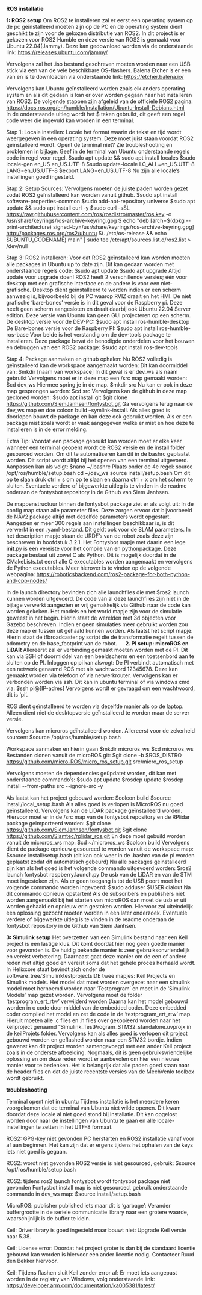 **ROS installatie**

__1: ROS2 setup__
Om ROS2 te installeren zal er eerst een operating system op de pc geïnstalleerd moeten zijn op de PC en de operating system dient geschikt te zijn voor de gekozen distributie van ROS2. 
In dit project is er gekozen voor ROS2 Humble en deze versie van ROS2 is gemaakt voor Ubuntu 22.04(Jammy). Deze kan gedownload worden via de onderstaande link:
https://releases.ubuntu.com/jammy/ 

Vervolgens zal het .iso bestand geschreven moeten worden naar een USB stick via een van de vele beschikbare OS-flashers. Balena Etcher is er een van en is te downloaden via onderstaande link:
https://etcher.balena.io/ 

Vervolgens kan Ubuntu geïnstalleerd worden zoals elk anders operating system en als dit gedaan is kan er over worden gegaan naar het installeren van ROS2.
De volgende stappen zijn afgeleid van de officiele ROS2 pagina: https://docs.ros.org/en/humble/Installation/Ubuntu-Install-Debians.html  
In de onderstaande uitleg wordt het $ teken gebruikt, dit geeft een regel code weer die ingevuld kan worden in een terminal.  

Stap  1: Locale instellen:
Locale het format waarin de tekst en tijd wordt weergegeven in een operating system. Deze moet juist staan voordat ROS2 geïnstalleerd wordt. Opent de terminal niet? Zie troubleshooting en problemen in bijlage. Geef in de terminal van Ubuntu onderstaande regels code in regel voor regel.
$sudo apt update && sudo apt install locales
$sudo locale-gen en_US en_US.UTF-8
$sudo update-locale LC_ALL=en_US.UTF-8 LANG=en_US.UTF-8
$export LANG=en_US.UTF-8
Nu zijn alle locale’s instellingen goed ingesteld.

Stap  2: Setup Sources:
Vervolgens moeten  de juiste paden worden gezet zodat ROS2 geïnstalleerd kan worden vanuit github.
$sudo apt install software-properties-common
$sudo add-apt-repository universe
$sudo apt update && sudo apt install curl -y
$sudo curl -sSL https://raw.githubusercontent.com/ros/rosdistro/master/ros.key -o /usr/share/keyrings/ros-archive-keyring.gpg
$ echo "deb [arch=$(dpkg --print-architecture) signed-by=/usr/share/keyrings/ros-archive-keyring.gpg] http://packages.ros.org/ros2/ubuntu $(. /etc/os-release && echo $UBUNTU_CODENAME) main" | sudo tee /etc/apt/sources.list.d/ros2.list > /dev/null  

Stap  3: ROS2 installeren:
Voor dat ROS2 geïnstalleerd kan worden moeten alle packages in Ubuntu up to date zijn. Dit kan gedaan worden met onderstaande regels code:
$sudo apt update
$sudo apt upgrade
Altijd update voor upgrade doen!
ROS2 heeft 2 verschillende versies; één voor desktop met een grafische interface en de andere is voor een niet-grafische. Desktop dient geïnstalleerd te worden indien er een scherm aanwezig is, bijvoorbeeld bij de PC waarop RVIZ draait en het HMI. De niet grafische ‘bare-bones’ versie is in dit geval voor de Raspberry pi. Deze heeft geen scherm aangesloten en draait daarbij ook Ubuntu 22.04 Server edition. Deze versie van Ubuntu kan geen GUI projecteren op een scherm. 
De desktop versie voor de DEV-PC:
$sudo apt install ros-humble-desktop
De Bare-bones versie voor de Raspberry PI:
$sudo apt install ros-humble-ros-base
Voor beide is het verstandig om de dev-tools package te installeren. Deze package bevat de benodigde onderdelen voor het bouwen en debuggen van een ROS2 package:
	$sudo apt install ros-dev-tools

Stap  4: Package aanmaken en github ophalen:
Nu ROS2 volledig is geïnstalleerd kan de workspace aangemaakt worden:
Dit kan doormiddel van: 
$mkdir [naam van workspace]
In dit geval is er dev_ws als naam gebruikt
Vervolgens moet er in deze map een /src map gemaakt worden:
$cd dev_ws 
Hiermee spring je in de map.
	$mkdir src
Nu kan er ook in deze map gesprongen worden:
$cd src
Vervolgens kan de github in deze map gecloned worden:
$sudo apt install git
	$git clone https://github.com/SiemJanhsen/fontysbot.git
Ga vervolgens terug naar de dev_ws map en doe colcon build –symlink-install.
Als alles goed is doorlopen bouwt de package en kan deze ook gebruikt worden.
Als er een package mist zoals wordt er vaak aangegeven welke er mist en hoe deze te installeren is in de error melding.

Extra Tip:
Voordat een package gebruikt kan worden moet er elke keer wanneer een terminal geopent wordt de ROS2 versie en de install folder gesourced worden. Om dit te automatiseren kan dit in de bashrc geplaatst worden. Dit script wordt altijd bij het openen van een terminal uitgevoerd. Aanpassen kan als volgt:
$nano ~/.bashrc
Plaats onder de 4e regel: 
source /opt/ros/humble/setup.bash
cd ~/dev_ws
source install/setup.bash
Om dit op te slaan druk ctrl + s om op te slaan en daarna ctrl + x om het scherm te sluiten.
Eventuele verdere of bijgewerkte uitleg is te vinden in de readme onderaan de fontysbot repository in de Github van Siem Janhsen.

De mappenstructuur binnen de fontysbot  package ziet er als volgt uit:
In de config map staan alle parameter files. Deze zorgen ervoor dat bijvoorbeeld de NAV2 package altijd met dezelfde  parameters wordt opgestart. Aangezien er meer 300 regels aan instellingen beschikbaar is, is dit verwerkt in een .yaml-bestand. Dit geldt ook voor de SLAM parameters. 
In het description mapje staan de URDF’s van de robot zoals deze zijn beschreven in hoofdstuk 3.2.1. 
Het Fontysbot mapje met daarin een lege __init__.py is een vereiste voor het compile van en pythonpackage. Deze package bestaat uit zowel C als Python. Dit is mogelijk doordat in de CMakeLists.txt eerst alle C executables worden aangemaakt en vervolgens de Python executables. Meer hierover is te vinden op de volgende webpagina: https://roboticsbackend.com/ros2-package-for-both-python-and-cpp-nodes/ 



In de launch directory bevinden zich alle launchfiles die met $ros2 launch kunnen worden uitgevoerd. De code van al deze launchfiles zijn niet in de bijlage verwerkt aangezien er vrij gemakkelijk via Github naar de code kan worden gekeken.
Het models en het world mapje zijn voor de simulatie geweest in het begin. Hierin staat de werelden met 3d objecten voor Gazebo beschreven. Indien er geen simulaties meer gebruikt worden zou deze map er tussen uit gehaald kunnen worden.
Als laatst het script mapje: Hierin staat de tfbroadcaster.py script die de transformatie regelt tussen de odometry en de base_footprint van de robot.
 
__2. PI setup: microROS en LiDAR__
Allereerst zal er verbinding gemaakt moeten worden met de PI. Dit kan via SSH of doormiddel van een beeldscherm en een toetsenbord aan te sluiten op de PI. 
Inloggen op pi kan alsvogt:
De PI verbindt automatisch met een netwerk genaamd ROS met als wachtwoord 12345678.
Deze kan gemaakt worden via telefoon of via netwerkrouter. 
Vervolgens kan er verbonden worden via ssh. Dit kan in ubuntu terminal of via windows cmd via: 
$ssh pi@[IP-adres]
Vervolgens wordt er gevraagd om een wachtwoord, dit is ‘pi’.

ROS dient geïnstalleerd te worden via dezelfde manier als op de laptop. Alleen dient niet de desktopversie geïnstalleerd te worden maar de server versie.

Vervolgens kan microros geïnstalleerd worden.
Allereerst voor de zekerheid sourcen:
$source /opt/ros/humble/setup.bash

Workspace aanmaken en hierin gaan
$mkdir microros_ws
$cd microros_ws
Bestanden clonen vanuit de microROS git:
$git clone -b $ROS_DISTRO https://github.com/micro-ROS/micro_ros_setup.git src/micro_ros_setup

Vervolgens moeten de dependencies geüpdatet worden, dit kan met onderstaande commando’s:
$sudo apt update
$rosdep update
$rosdep install --from-paths src --ignore-src -y

Als laatst kan het project gebouwd worden:
$colcon build
$source install/local_setup.bash
Als alles goed is verlopen is MicroROS nu goed geïnstalleerd. 
Vervolgens kan de LiDAR package geïnstalleerd worden. Hiervoor moet er in de /src map van de fontysbot repository en de RPlidar package geïmporteerd worden:
$git clone https://github.com/SiemJanhsen/fontysbot.git
$git clone https://github.com/Slamtec/rplidar_ros.git 
En deze moet gebuild worden vanuit de microros_ws map:
	$cd ~/microros_ws
	$colcon build
Vervolgens dient de package opnieuw gesourced te worden vanuit de workspace map:
$source install/setup.bash
	(dit kan ook weer in de .bashrc van de pi worden geplaatst zodat dit automatisch gebeurd)
Nu alle packages geinstalleerd zijn kan als het goed is het volgende commando uitgevoerd worden:
	$ros2 launch fontysbot raspberry.launch.py
De usb van de LiDAR en van de STM moet ingestoken zijn. Als er geen toegang is tot de USB poort moet het volgende commando worden ingevoerd:
$sudo adduser $USER dialout		Na dit commando opnieuw opstarten!
Als de subscribers en publishers niet worden aangemaakt bij het starten van microROS dan moet de usb er uit worden gehaald en opnieuw erin gestoken worden. Hiervoor zal uiteindelijk een oplossing gezocht moeten worden in een later onderzoek.
Eventuele verdere of bijgewerkte uitleg is te vinden in de readme onderaan de fontysbot repository in de Github van Siem Janhsen.

__3: Simulink setup__
Het overzetten van een Simulink bestand naar een Keil project is een lastige klus. Dit komt doordat hier nog geen goede manier voor gevonden is. De huidig bekende manier is zeer gebruiksonvriendelijk en vereist verbetering. Daarnaast gaat deze manier om de een of andere reden niet altijd goed en vereist soms dat het gehele proces herhaald wordt. 
In Helixcore staat bevindt zich onder de software_tree/SimulinktestprojectsIDE twee mapjes:
Keil Projects en Simulink models.
Het model dat moet worden overgezet naar een simulink model moet hernoemd worden naar ‘Testprogram’ en moet in de ‘Simulink Models’  map gezet worden. 
Vervolgens moet de folder ‘testprogram_ert_rtw’ verwijderd worden
Daarna kan het model gebouwd worden in c code door middel van de embedded coder. 
Deze embedded coder compiled het model en zet de code in de ‘testprogram_ert_rtw’ map. Hieruit moeten alle .c files en .h files over gekopieerd worden naar het keilproject genaamd “Simulink_TestProgram_STM32_standalone.uvprojx in de keilProjets folder. 
Vervolgens kan als alles goed is verlopen dit project gebouwd worden en geflashed worden naar een STM32 bordje. 
Indien gewenst kan dit project worden samengevoegd met een ander Keil project zoals in de onderste afbeelding. 
Nogmaals, dit is geen gebruiksvriendelijke oplossing en om deze reden wordt er aanbevolen om hier een nieuwe manier voor te bedenken.
Het is belangrijk dat alle paden goed staan naar de header files en dat de juiste recentste versies van de MechVenlo toolbox wordt gebruikt.



__troubleshooting__

Terminal opent niet in ubuntu
Tijdens installatie is het meerdere keren voorgekomen dat de terminal van Ubuntu niet wilde openen. Dit kwam doordat deze locale al niet goed stond bij installatie. Dit kan opgelost worden door naar de instellingen van Ubuntu te gaan en alle locale-instellingen te zetten in het UTF-8 formaat.

ROS2: GPG-key niet gevonden
PC herstarten en ROS2 installatie vanaf voor af aan beginnen. Het kan zijn dat er ergens tijdens het ophalen van de keys iets niet goed is gegaan.

ROS2: wordt niet gevonden
ROS2 versie is niet gesourced, gebruik:
$source /opt/ros/humble/setup.bash

ROS2: tijdens ros2 launch fontysbot wordt fontysbot package niet gevonden
Fontysbot install map is niet gesourced, gebruik onderstaande commando in dev_ws map:
$source install/setup.bash

MicroROS: publisher published iets maar dit is ‘garbage’:
Verander buffergrootte in de seriele communicatie library naar een grotere waarde, waarschijnlijk is de buffer te klein.

Keil: Driverlibrary is goed ingesteld maar bouwt niet:
Upgrade Keil versie naar 5.38.

Keil: License error:
Doordat het project groter is dan bij de standaard licentie gebouwd kan worden is hiervoor een ander licentie nodig. Contacteer Ruud den Bekker hiervoor.

Keil: Tijdens flashen sluit Keil zonder error af: 
Er moet iets aangepast worden in de registry van Windows, volg onderstaande link:
https://developer.arm.com/documentation/ka005381/latest/ 


